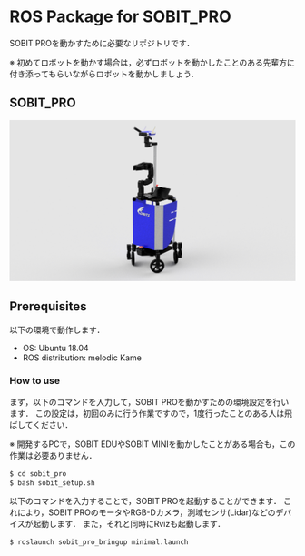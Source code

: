 # ROS Package for SOBIT_PRO

SOBIT PROを動かすために必要なリポジトリです．

※ 初めてロボットを動かす場合は，必ずロボットを動かしたことのある先輩方に付き添ってもらいながらロボットを動かしましょう．

## SOBIT_PRO
![](sobit_pro_bringup/img/sobit_pro.png)

## Prerequisites
以下の環境で動作します．
- OS: Ubuntu 18.04 
- ROS distribution: melodic Kame

### How to use
まず，以下のコマンドを入力して，SOBIT PROを動かすための環境設定を行います．
この設定は，初回のみに行う作業ですので，1度行ったことのある人は飛ばしてください．

※ 開発するPCで，SOBIT EDUやSOBIT MINIを動かしたことがある場合も，この作業は必要ありません．

```bash:
$ cd sobit_pro
$ bash sobit_setup.sh
```

以下のコマンドを入力することで，SOBIT PROを起動することができます．
これにより，SOBIT PROのモータやRGB-Dカメラ，測域センサ(Lidar)などのデバイスが起動します．
また，それと同時にRvizも起動します．

```bash:
$ roslaunch sobit_pro_bringup minimal.launch
```

